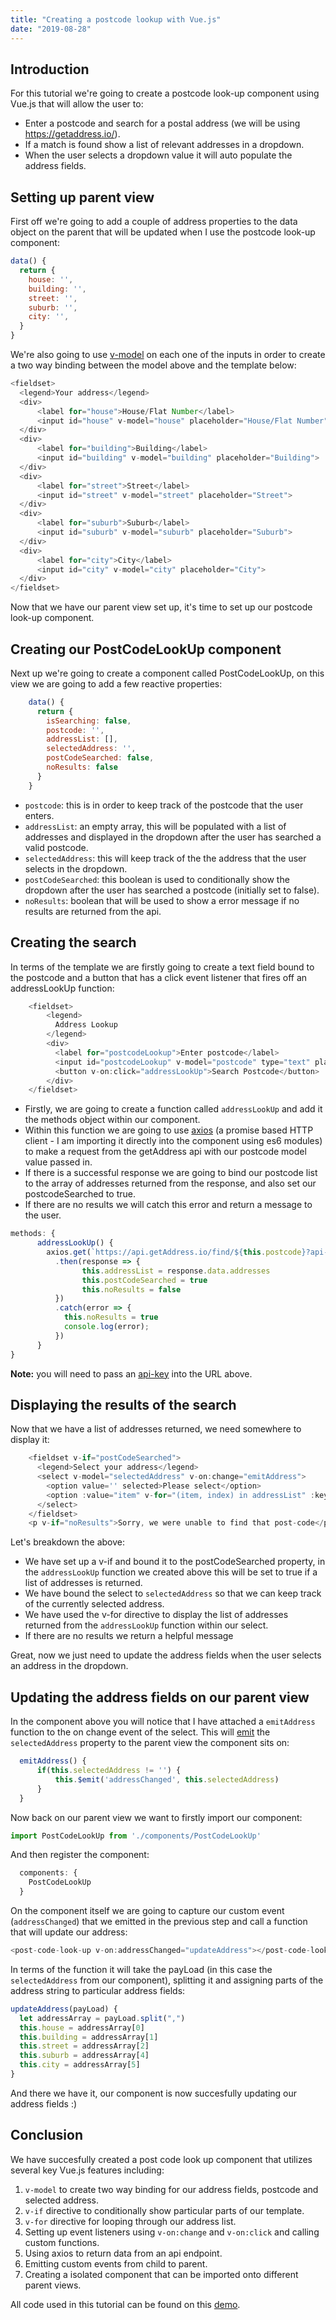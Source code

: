 ```yaml
---
title: "Creating a postcode lookup with Vue.js"
date: "2019-08-28"
---
```


<h2>Introduction</h2>

For this tutorial we're going to create a postcode look-up component using Vue.js that will allow the user to:

- Enter a postcode and search for a postal address (we will be using https://getaddress.io/).
- If a match is found show a list of relevant addresses in a dropdown.
- When the user selects a dropdown value it will auto populate the address fields.

<h2>Setting up parent view</h2>

First off we're going to add a couple of address properties to the data object on the parent that will be updated when I use the postcode look-up component:

```js
data() {
  return {
    house: '',
    building: '',
    street: '',
    suburb: '',
    city: '',
  }
}        
```
We're also going to use <a href="https://vuejs.org/v2/guide/forms.html" target="_blank">v-model</a> on each one of the inputs in order to create a two way binding between the model above and the template below:

```js
<fieldset>
  <legend>Your address</legend>
  <div>
      <label for="house">House/Flat Number</label>
      <input id="house" v-model="house" placeholder="House/Flat Number">
  </div>
  <div>
      <label for="building">Building</label>
      <input id="building" v-model="building" placeholder="Building">
  </div>
  <div>
      <label for="street">Street</label>
      <input id="street" v-model="street" placeholder="Street">
  </div>
  <div>
      <label for="suburb">Suburb</label>
      <input id="suburb" v-model="suburb" placeholder="Suburb">
  </div>
  <div>
      <label for="city">City</label>
      <input id="city" v-model="city" placeholder="City">
  </div>
</fieldset>
```

Now that we have our parent view set up, it's time to set up our postcode look-up component.

<h2>Creating our PostCodeLookUp component</h2>
Next up we're going to create a component called PostCodeLookUp, on this view we are going to add a few reactive properties:

```js
    data() {
      return {
        isSearching: false,
        postcode: '',
        addressList: [],
        selectedAddress: '',
        postCodeSearched: false,
        noResults: false
      }
    }
```

- `postcode`: this is in order to keep track of the postcode that the user enters.
- `addressList`: an empty array, this will be populated with a list of addresses and displayed in the dropdown after the user has searched a valid postcode.
- `selectedAddress`: this will keep track of the the address that the user selects in the dropdown.
- `postCodeSearched`: this boolean is used to conditionally show the dropdown after the user has searched a postcode (initially set to false).
- `noResults`: boolean that will be used to show a error message if no results are returned from the api.

<h2>Creating the search</h2>
In terms of the template we are firstly going to create a text field bound to the postcode and a button that has a click event listener that fires off an addressLookUp function:

```js
    <fieldset>
        <legend>
          Address Lookup
        </legend>
        <div>
          <label for="postcodeLookup">Enter postcode</label>
          <input id="postcodeLookup" v-model="postcode" type="text" placeholder="Enter postcode">
          <button v-on:click="addressLookUp">Search Postcode</button>
        </div>
    </fieldset>
```
- Firstly, we are going to create a function called `addressLookUp` and add it the methods object within our component.
- Within this function we are going to use <a href="https://www.npmjs.com/package/axios" target="_blank">axios</a> (a promise based HTTP client - I am importing it directly into the component using es6 modules) to make a request from the getAddress api with our postcode model value passed in. 
- If there is a successful response we are going to bind our postcode list to the array of addresses returned from the response, and also set our postcodeSearched to true.
- If there are no results we will catch this error and return a message to the user.

```js
methods: {
      addressLookUp() {
        axios.get(`https://api.getAddress.io/find/${this.postcode}?api-key={api-key-here}`)
          .then(response => { 
                this.addressList = response.data.addresses
                this.postCodeSearched = true
                this.noResults = false
          })
          .catch(error => {
            this.noResults = true
            console.log(error);
          })
      }
}
```
**Note:** you will need to pass an <a href="https://getaddress.io/" target="_blank">api-key</a> into the URL above.

<h2>Displaying the results of the search</h2>

Now that we have a list of addresses returned, we need somewhere to display it:

```js
    <fieldset v-if="postCodeSearched">
      <legend>Select your address</legend>
      <select v-model="selectedAddress" v-on:change="emitAddress">
        <option value='' selected>Please select</option>
        <option :value="item" v-for="(item, index) in addressList" :key="index">{{item}}</option>
      </select>
    </fieldset>
    <p v-if="noResults">Sorry, we were unable to find that post-code</p>
```
Let's breakdown the above:

- We have set up a v-if and bound it to the postCodeSearched property, in the `addressLookUp` function we created above this will be set to true if a list of addresses is returned. 
- We have bound the select to `selectedAddress` so that we can keep track of the currently selected address.
- We have used the v-for directive to display the list of addresses returned from the `addressLookUp` function within our select.
- If there are no results we return a helpful message

Great, now we just need to update the address fields when the user selects an address in the dropdown. 

<h2>Updating the address fields on our parent view</h2>

In the component above you will notice that I have attached a `emitAddress` function to the on change event of the select. This will <a href="https://vuejs.org/v2/guide/components-custom-events.html" target="_blank">emit</a> the `selectedAddress` property to the parent view the component sits on:

```js
  emitAddress() {
      if(this.selectedAddress != '') {
          this.$emit('addressChanged', this.selectedAddress)
      }
  }
```
Now back on our parent view we want to firstly import our component:
```js
import PostCodeLookUp from './components/PostCodeLookUp'
```
And then register the component:
```js
  components: {
    PostCodeLookUp
  }
```
On the component itself we are going to capture our custom event (`addressChanged`) that we emitted in the previous step and call a function that will update our address:

```js
<post-code-look-up v-on:addressChanged="updateAddress"></post-code-look-up>
```

In terms of the function it will take the payLoad (in this case the `selectedAddress` from our component), splitting it and assigning parts of the address string to particular address fields:

```js
updateAddress(payLoad) {   
  let addressArray = payLoad.split(",")
  this.house = addressArray[0]
  this.building = addressArray[1]
  this.street = addressArray[2]
  this.suburb = addressArray[4]
  this.city = addressArray[5]
}
```

And there we have it, our component is now succesfully updating our address fields :)

<h2>Conclusion</h2>

We have succesfully created a post code look up component that utilizes several key Vue.js features including:

1) `v-model` to create two way binding for our address fields, postcode and selected address.
2) `v-if` directive to conditionally show particular parts of our template.
3) `v-for` directive for looping through our address list.
4) Setting up event listeners using `v-on:change` and `v-on:click` and calling custom functions.
5) Using axios to return data from an api endpoint.
6) Emitting custom events from child to parent.
7) Creating a isolated component that can be imported onto different parent views.

All code used in this tutorial can be found on this <a href="https://github.com/cjloff/vue-post-code-look-up" target="_blank">demo</a>.



